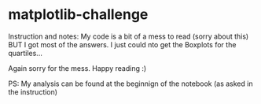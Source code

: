 # matplotlib-challenge

Instruction and notes:
My code is a bit of a mess to read (sorry about this) BUT I got most of the answers.
I just could nto get the Boxplots for the quartiles... 


Again sorry for the mess. Happy reading :) 

PS: My analysis can be found at the beginnign of the notebook (as asked in the instruction)
